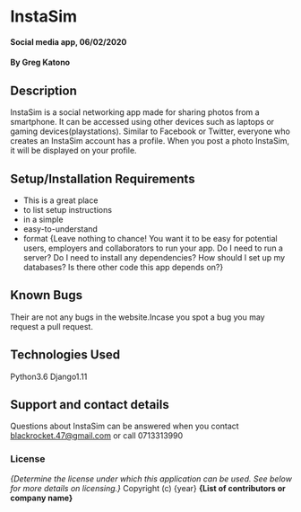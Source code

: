 # InstaSim
#### Social media app, 06/02/2020
#### By **Greg Katono**
## Description
InstaSim is a social networking app made for sharing photos from a smartphone. It can be accessed using other devices such as laptops or gaming devices(playstations). Similar to Facebook or Twitter, everyone who creates an InstaSim account has a profile. When you post a photo InstaSim, it will be displayed on your profile.
## Setup/Installation Requirements
* This is a great place
* to list setup instructions
* in a simple
* easy-to-understand
* format
{Leave nothing to chance! You want it to be easy for potential users, employers and collaborators to run your app. Do I need to run a server? Do I need to install any dependencies? How should I set up my databases? Is there other code this app depends on?}
## Known Bugs
Their are not any bugs in the website.Incase you spot a bug you may request a pull request.
## Technologies Used
Python3.6
Django1.11
## Support and contact details
Questions about InstaSim can be answered when you contact blackrocket.47@gmail.com or call 0713313990
### License
*{Determine the license under which this application can be used.  See below for more details on licensing.}*
Copyright (c) {year} **{List of contributors or company name}**